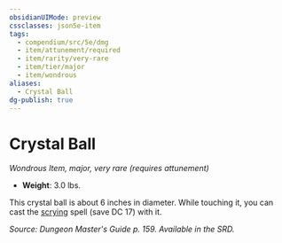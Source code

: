 ```yaml
---
obsidianUIMode: preview
cssclasses: json5e-item
tags:
  - compendium/src/5e/dmg
  - item/attunement/required
  - item/rarity/very-rare
  - item/tier/major
  - item/wondrous
aliases:
  - Crystal Ball
dg-publish: true
---
```

# Crystal Ball
*Wondrous Item, major, very rare (requires attunement)*  

- **Weight**: 3.0 lbs.

This crystal ball is about 6 inches in diameter. While touching it, you can cast the [scrying](/Admin/CLI/spells/scrying.md) spell (save DC 17) with it.

*Source: Dungeon Master's Guide p. 159. Available in the SRD.*